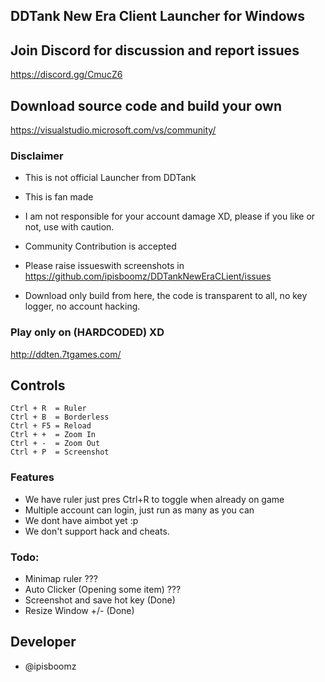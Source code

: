 ## DDTank New Era Client Launcher for Windows

## Join Discord for discussion and report issues

https://discord.gg/CmucZ6

## Download source code and build your own

https://visualstudio.microsoft.com/vs/community/

### Disclaimer

- This is not official Launcher from DDTank
- This is fan made
- I am not responsible for your account damage XD, please if you like or not, use with caution.
- Community Contribution is accepted
- Please raise issueswith screenshots in https://github.com/ipisboomz/DDTankNewEraCLient/issues

- Download only build from here, the code is transparent to all, no key logger, no account hacking.

### Play only on (HARDCODED) XD

http://ddten.7tgames.com/

## Controls
```
Ctrl + R  = Ruler
Ctrl + B  = Borderless
Ctrl + F5 = Reload
Ctrl + +  = Zoom In
Ctrl + -  = Zoom Out
Ctrl + P  = Screenshot
```

### Features

- We have ruler just pres Ctrl+R to toggle when already on game
- Multiple account can login, just run as many as you can
- We dont have aimbot yet :p
- We don't support hack and cheats.

### Todo:

- Minimap ruler ???
- Auto Clicker (Opening some item) ???
- Screenshot and save hot key (Done)
- Resize Window +/- (Done)

## Developer

- @ipisboomz
